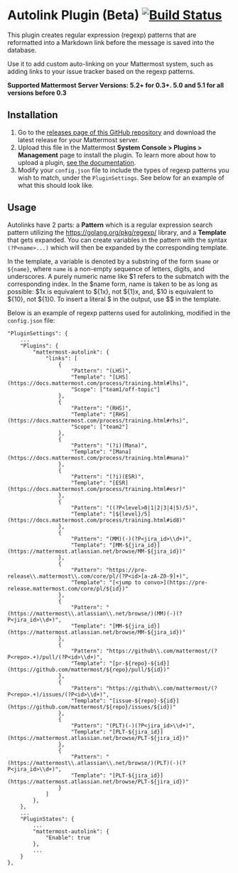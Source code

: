 # Autolink Plugin (Beta) [![Build Status](https://travis-ci.org/mattermost/mattermost-plugin-autolink.svg?branch=master)](https://travis-ci.org/mattermost/mattermost-plugin-autolink)

This plugin creates regular expression (regexp) patterns that are reformatted into a Markdown link before the message is saved into the database.

Use it to add custom auto-linking on your Mattermost system, such as adding links to your issue tracker based on the regexp patterns.

**Supported Mattermost Server Versions: 5.2+ for 0.3+. 5.0 and 5.1 for all versions before 0.3**

## Installation

1. Go to the [releases page of this GitHub repository](https://github.com/mattermost/mattermost-plugin-autolink) and download the latest release for your Mattermost server.
2. Upload this file in the Mattermost **System Console > Plugins > Management** page to install the plugin. To learn more about how to upload a plugin, [see the documentation](https://docs.mattermost.com/administration/plugins.html#plugin-uploads).
3. Modify your `config.json` file to include the types of regexp patterns you wish to match, under the `PluginSettings`. See below for an example of what this should look like.

## Usage

Autolinks have 2 parts: a **Pattern** which is a regular expression search pattern utilizing the https://golang.org/pkg/regexp/ library, and a **Template** that gets expanded. You can create variables in the pattern with the syntax `(?P<name>...)` which will then be expanded by the corresponding template.

In the template, a variable is denoted by a substring of the form `$name` or `${name}`, where `name` is a non-empty sequence of letters, digits, and underscores. A purely numeric name like $1 refers to the submatch with the corresponding index. In the $name form, name is taken to be as long as possible: $1x is equivalent to ${1x}, not ${1}x, and, $10 is equivalent to ${10}, not ${1}0. To insert a literal $ in the output, use $$ in the template.

Below is an example of regexp patterns used for autolinking, modified in the `config.json` file:

```
"PluginSettings": {
    ...
    "Plugins": {
        "mattermost-autolink": {
            "links": [
                {
                    "Pattern": "(LHS)",
                    "Template": "[LHS](https://docs.mattermost.com/process/training.html#lhs)",
                    "Scope": ["team1/off-topic"]
                },
                {
                    "Pattern": "(RHS)",
                    "Template": "[RHS](https://docs.mattermost.com/process/training.html#rhs)",
                    "Scope": ["team2"]
                },
                {
                    "Pattern": "(?i)(Mana)",
                    "Template": "[Mana](https://docs.mattermost.com/process/training.html#mana)"
                },
                {
                    "Pattern": "(?i)(ESR)",
                    "Template": "[ESR](https://docs.mattermost.com/process/training.html#esr)"
                },
                {
                    "Pattern": "((?P<level>0|1|2|3|4|5)/5)",
                    "Template": "[${level}/5](https://docs.mattermost.com/process/training.html#id8)"
                },
                {
                    "Pattern": "(MM)(-)(?P<jira_id>\\d+)",
                    "Template": "[MM-${jira_id}](https://mattermost.atlassian.net/browse/MM-${jira_id})"
                },
                {
                    "Pattern": "https://pre-release\\.mattermost\\.com/core/pl/(?P<id>[a-zA-Z0-9]+)",
                    "Template": "[<jump to convo>](https://pre-release.mattermost.com/core/pl/${id})"
                },
                {
                    "Pattern": "(https://mattermost\\.atlassian\\.net/browse/)(MM)(-)(?P<jira_id>\\d+)",
                    "Template": "[MM-${jira_id}](https://mattermost.atlassian.net/browse/MM-${jira_id})"
                },
                {
                    "Pattern": "https://github\\.com/mattermost/(?P<repo>.+)/pull/(?P<id>\\d+)",
                    "Template": "[pr-${repo}-${id}](https://github.com/mattermost/${repo}/pull/${id})"
                },
                {
                    "Pattern": "https://github\\.com/mattermost/(?P<repo>.+)/issues/(?P<id>\\d+)",
                    "Template": "[issue-${repo}-${id}](https://github.com/mattermost/${repo}/issues/${id})"
                },
                {
                    "Pattern": "(PLT)(-)(?P<jira_id>\\d+)",
                    "Template": "[PLT-${jira_id}](https://mattermost.atlassian.net/browse/PLT-${jira_id})"
                },
                {
                    "Pattern": "(https://mattermost\\.atlassian\\.net/browse/)(PLT)(-)(?P<jira_id>\\d+)",
                    "Template": "[PLT-${jira_id}](https://mattermost.atlassian.net/browse/PLT-${jira_id})"
                }
            ]
        },
    },
    ...
    "PluginStates": {
        ...
        "mattermost-autolink": {
            "Enable": true
        },
        ...
    }
},
```
